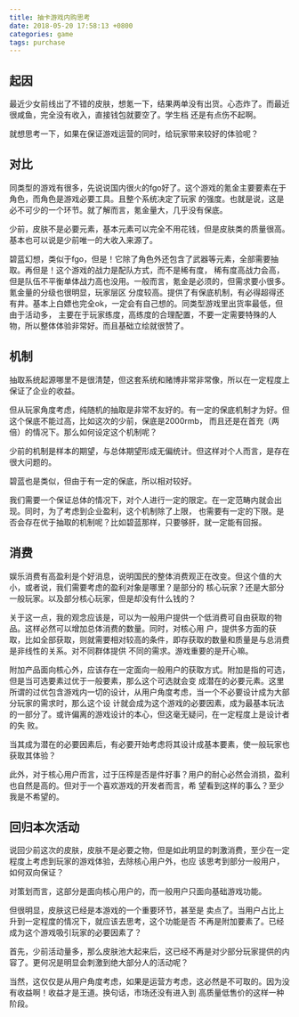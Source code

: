 ```yaml
---
title: 抽卡游戏内购思考
date: 2018-05-20 17:58:13 +0800
categories: game
tags: purchase
---
```


## 起因

最近少女前线出了不错的皮肤，想氪一下，结果两单没有出货。心态炸了。而最近很咸鱼，完全没有收入，直接钱包就要空了。学生档
还是有点伤不起啊。

就想思考一下，如果在保证游戏运营的同时，给玩家带来较好的体验呢？

## 对比

同类型的游戏有很多，先说说国内很火的fgo好了。这个游戏的氪金主要要素在于角色，而角色是游戏必要工具。且整个系统决定了玩家
的强度。也就是说，这是必不可少的一个环节。就了解而言，氪金量大，几乎没有保底。

少前，皮肤不是必要元素，基本元素可以完全不用花钱，但是皮肤类的质量很高。基本也可以说是少前唯一的大收入来源了。

碧蓝幻想，类似于fgo，但是！它除了角色外还包含了武器等元素，全部需要抽取。再但是！这个游戏的战力是配队方式，而不是稀有度，
稀有度高战力会高，但是队伍不平衡单体战力高也没用。一般而言，氪金是必须的，但需求要小很多。氪金量的分级也很明显，玩家层区
分度较高。提供了有保底机制，有必得超得还有井。基本上白嫖也完全ok，一定会有自己想的。同类型游戏里出货率最低，但由于活动多，
主要在于玩家练度，高练度的合理配置，不要一定需要特殊的人物，所以整体体验非常好。而且基础立绘就很赞了。

## 机制

抽取系统起源哪里不是很清楚，但这套系统和赌博非常非常像，所以在一定程度上保证了企业的收益。

但从玩家角度考虑，纯随机的抽取是非常不友好的。有一定的保底机制才为好。但这个保底不能过高，比如这次的少前，保底是2000rmb，
而且还是在首充（两倍）的情况下。那么如何设定这个机制呢？

少前的机制是样本的期望，与总体期望形成无偏统计。但这样对个人而言，是存在很大问题的。

碧蓝也是类似，但由于有一定的保底，所以相对较好。

我们需要一个保证总体的情况下，对个人进行一定的限定。在一定范畴内就会出现。同时，为了考虑到企业盈利，这个机制除了上限，
也需要有一定的下限。是否会存在优于抽取的机制呢？比如碧蓝那样，只要够肝，就一定能有回报。

## 消费

娱乐消费有高盈利是个好消息，说明国民的整体消费观正在改变。但这个值的大小，或者说，我们需要考虑的盈利对象是哪里？是部分的
核心玩家？还是大部分一般玩家。以及部分核心玩家，但是却没有什么钱的？

关于这一点，我的观念应该是，可以为一般用户提供一个低消费可自由获取的物品。这样必然可以增加总体消费的数量。同时，对核心用
户，提供多方面的获取，比如全部获取，则就需要相对较高的条件，即存获取的数量和质量是与总消费是非线性的关系。对不同群体提供
不同的需求。游戏重要的是开心嘛。

附加产品面向核心外，应该存在一定面向一般用户的获取方式。附加是指的可选，但是当可选要素过优于一般要素，那么这个可选就会变
成潜在的必要元素。这里所谓的过优包含游戏内一切的设计，从用户角度考虑，当一个不必要设计成为大部分玩家的需求时，那么这个设
计就会成为这个游戏的必要因素，成为最基本玩法的一部分了。或许偏离的游戏设计的本心，但这毫无疑问，在一定程度上是设计者的失
败。

当其成为潜在的必要因素后，有必要开始考虑将其设计成基本要素，使一般玩家也获取其体验？

此外，对于核心用户而言，过于压榨是否是件好事？用户的耐心必然会消损，盈利也自然是高的。但对于一个喜欢游戏的开发者而言，希
望看到这样的事么？至少我是不希望的。

## 回归本次活动

说回少前这次的皮肤，皮肤不是必要之物，但是如此明显的刺激消费，至少在一定程度上考虑到玩家的游戏体验，去除核心用户外，也应
该思考到部分一般用户，如何双向保证？

对策划而言，这部分是面向核心用户的，而一般用户只面向基础游戏功能。

但很明显，皮肤这已经是本游戏的一个重要环节，甚至是 卖点了。当用户占比上升到一定程度的情况下，就应该去思考，这个功能是否
不再是附加要素了。已经成为这个游戏吸引玩家的必要因素了？

首先，少前活动量多，那么皮肤池大起来后，这已经不再是对少部分玩家提供的内容了。更何况是明显会刺激到绝大部分人的活动呢？

当然，这仅仅是从用户角度考虑，如果是运营方考虑，这必然是不可取的。因为没有收益啊！收益才是王道。换句话，市场还没有进入到
高质量低售价的这样一种阶段。
